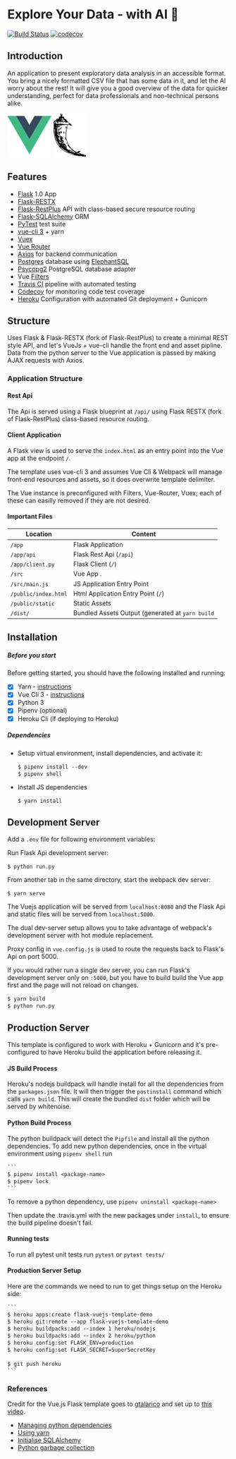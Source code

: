 # Explore Your Data - with AI 🦾
[![Build Status](https://travis-ci.com/LRS4/explore-your-data.svg?branch=master)](https://travis-ci.com/LRS4/explore-your-data.svg?branch=master)   [![codecov](https://codecov.io/gh/LRS4/explore-your-data/branch/master/graph/badge.svg)](https://codecov.io/gh/LRS4/explore-your-data)


## Introduction
An application to present exploratory data analysis in an accessible format. You bring a nicely formatted CSV file that has some data in it, and let the AI worry about the rest! It will give you a good overview of the data for quicker understanding, perfect for data professionals and non-technical persons alike.

![Vue Logo](/docs/vue-logo.png "Vue Logo") ![Flask Logo](/docs/flask-logo.png "Flask Logo")

## Features
* [Flask](https://flask.palletsprojects.com/en/1.1.x/quickstart/) 1.0 App
* [Flask-RESTX](https://flask-restx.readthedocs.io/en/latest/index.html)
* [Flask-RestPlus](http://flask-restplus.readthedocs.io) API with class-based secure resource routing
* [Flask-SQLAlchemy](https://flask-sqlalchemy.palletsprojects.com/en/2.x/) ORM
* [PyTest](http://pytest.org) test suite
* [vue-cli 3](https://github.com/vuejs/vue-cli/blob/dev/docs/README.md) + yarn
* [Vuex](https://vuex.vuejs.org/)
* [Vue Router](https://router.vuejs.org/)
* [Axios](https://github.com/axios/axios/) for backend communication
* [Postgres](https://www.postgresql.org/) database using [ElephantSQL](https://www.elephantsql.com/)
* [Psycopg2](https://pypi.org/project/psycopg2/) PostgreSQL database adapter
* Vue [Filters](https://vuejs.org/v2/guide/filters.html)
* [Travis CI](https://travis-ci.com/github/LRS4/explore-your-data) pipeline with automated testing
* [Codecov](https://codecov.io/gh/LRS4/explore-your-data) for monitoring code test coverage
* [Heroku](https://www.heroku.com/) Configuration with automated Git deployment + Gunicorn

## Structure

Uses Flask & Flask-RESTX (fork of Flask-RestPlus) to create a minimal REST style API,
and let's VueJs + vue-cli handle the front end and asset pipline.
Data from the python server to the Vue application is passed by making AJAX requests with Axios.

### Application Structure

#### Rest Api

The Api is served using a Flask blueprint at `/api/` using Flask RESTX (fork of Flask-RestPlus) class-based
resource routing.

#### Client Application

A Flask view is used to serve the `index.html` as an entry point into the Vue app at the endpoint `/`.

The template uses vue-cli 3 and assumes Vue Cli & Webpack will manage front-end resources and assets, so it does overwrite template delimiter.

The Vue instance is preconfigured with Filters, Vue-Router, Vuex; each of these can easilly removed if they are not desired.

#### Important Files

| Location             |  Content                                   |
|----------------------|--------------------------------------------|
| `/app`               | Flask Application                          |
| `/app/api`           | Flask Rest Api (`/api`)                    |
| `/app/client.py`     | Flask Client (`/`)                         |
| `/src`               | Vue App .                                  |
| `/src/main.js`       | JS Application Entry Point                 |
| `/public/index.html` | Html Application Entry Point (`/`)         |
| `/public/static`     | Static Assets                              |
| `/dist/`             | Bundled Assets Output (generated at `yarn build` |


## Installation

##### Before you start

Before getting started, you should have the following installed and running:

- [X] Yarn - [instructions](https://yarnpkg.com/en/docs/install#mac-stable)
- [X] Vue Cli 3 - [instructions](https://cli.vuejs.org/guide/installation.html)
- [X] Python 3
- [X] Pipenv (optional)
- [X] Heroku Cli (if deploying to Heroku)

##### Dependencies

* Setup virtual environment, install dependencies, and activate it:

	```
	$ pipenv install --dev
	$ pipenv shell
	```

* Install JS dependencies

	```
	$ yarn install
	```


## Development Server

Add a `.env` file for following environment variables:


Run Flask Api development server:

```
$ python run.py
```

From another tab in the same directory, start the webpack dev server:

```
$ yarn serve
```

The Vuejs application will be served from `localhost:8080` and the Flask Api
and static files will be served from `localhost:5000`.

The dual dev-server setup allows you to take advantage of
webpack's development server with hot module replacement.

Proxy config in `vue.config.js` is used to route the requests
back to Flask's Api on port 5000.

If you would rather run a single dev server, you can run Flask's
development server only on `:5000`, but you have to build build the Vue app first
and the page will not reload on changes.

```
$ yarn build
$ python run.py
```


## Production Server

This template is configured to work with Heroku + Gunicorn and it's pre-configured
to have Heroku build the application before releasing it.

#### JS Build Process

Heroku's nodejs buildpack will handle install for all the dependencies from the `packages.json` file.
It will then trigger the `postinstall` command which calls `yarn build`.
This will create the bundled `dist` folder which will be served by whitenoise.

#### Python Build Process

The python buildpack will detect the `Pipfile` and install all the python dependencies.
To add new python dependencies, once in the virtual environment using `pipenv shell` run

	```
	$ pipenv install <package-name>
	$ pipenv lock
	```
To remove a python dependency, use `pipenv uninstall <package-name>`

Then update the .travis.yml with the new packages under `install`, to ensure the build pipeline doesn't fail.

#### Running tests

To run all pytest unit tests run `pytest` or `pytest tests/`

#### Production Server Setup

Here are the commands we need to run to get things setup on the Heroku side:

	```
	$ heroku apps:create flask-vuejs-template-demo
	$ heroku git:remote --app flask-vuejs-template-demo
	$ heroku buildpacks:add --index 1 heroku/nodejs
	$ heroku buildpacks:add --index 2 heroku/python
	$ heroku config:set FLASK_ENV=production
	$ heroku config:set FLASK_SECRET=SuperSecretKey

	$ git push heroku
	```

### References
Credit for the Vue.js Flask template goes to [gtalarico](https://github.com/gtalarico/flask-vuejs-template) and set up to [this video](https://www.youtube.com/watch?v=VZv8UybZHNA).

* [Managing python dependencies](https://thoughtbot.com/blog/how-to-manage-your-python-projects-with-pipenv)
* [Using yarn](https://stackoverflow.com/questions/47238241/heroku-build-failing-due-to-yarn-and-npm-lockfile-conflict)
* [Initialise SQLAlchemy](https://stackoverflow.com/questions/45228328/sqlalchemy-nameerror-name-db-is-not-defined)
* [Python garbage collection](https://stackify.com/python-garbage-collection/#:~:text=The%20Python%20garbage%20collector%20has,a%20threshold%20number%20of%20objects)